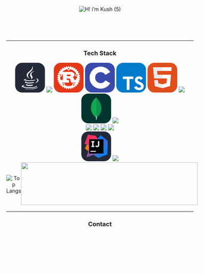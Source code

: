<div align="center">

  ![H! i’m Kush  (5)](https://github.com/user-attachments/assets/40a6025b-7315-4648-8eeb-18c4d20a2173)

  <div style="font-family: 'Poppins', sans-serif; color: white;">
    Hi! I'm Kush. My programming journey started at the start of 2022, and since then I've rapidly expanded to many other languages and frameworks. Eager to learn WEB3!
  </div>

  ----
  ### Tech Stack
    
  <img src="https://github.com/tandpfun/skill-icons/blob/main/icons/Java-Dark.svg" height="80">  
  <img src="https://skillicons.dev/icons?i=js" height="80">
  <img src="https://github.com/tandpfun/skill-icons/blob/main/icons/Rust.svg" height="80">
  <img src="https://github.com/tandpfun/skill-icons/blob/main/icons/C.svg" height="80">
  <img src="https://github.com/tandpfun/skill-icons/blob/main/icons/TypeScript.svg" height="80">
  <img src="https://github.com/tandpfun/skill-icons/blob/main/icons/HTML.svg" height="80">
  <img src="https://skillicons.dev/icons?i=tailwind" height="80">
  <img src="https://github.com/tandpfun/skill-icons/blob/main/icons/MongoDB.svg" height="80">
  <img src="https://skillicons.dev/icons?i=mysql" height="80">

  <br> 
  <img src="https://skillicons.dev/icons?i=react" height="80">
  <img src="https://skillicons.dev/icons?i=nextjs" height="80">
  <img src="https://skillicons.dev/icons?i=nodejs" height="80">
  <img src="https://skillicons.dev/icons?i=spring" height="80">
  
  <br>
  <img src="https://github.com/tandpfun/skill-icons/blob/main/icons/Idea-Dark.svg" height="80">    
  <img src="https://skillicons.dev/icons?i=vscode" height="80">
  <br>

  <div style="display: flex; align-items: center; justify-content: space-between;">
    <img src="https://github-readme-stats.vercel.app/api/top-langs/?username=kuslhhh&langs_count=5&layout=donut&hide=mcfunction&theme=default&hide_border=true&title_color=ffffff&hide_title=true" alt="Top Langs" />
    <a href="https://git.io/streak-stats">
      <img src="https://streak-stats.demolab.com?user=kuslhhh" width="475" height="115"/>
    </a>
  </div>

  ----
  ### Contact
  <div style="font-family: 'Poppins', sans-serif; color: white;">
    **Email:** kushaljadhav7745@gmail.com
  
    <!--- **Website:** https://loudbook.dev * -->
  
    **Discord:** [@kushhh_18](https://discordapp.com/users/664597683511492608)
  </div>
    
</div>
